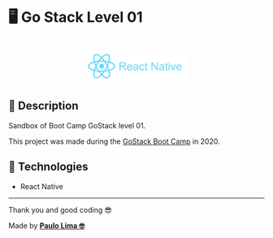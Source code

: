 # 🖥️ Go Stack Level 01

<h1 align="center">
  <img alt="Node.js" src=".github/logo.png" width="200px" />
</h1>

## 🔎️ Description
Sandbox of Boot Camp GoStack level 01.

This project was made during the <a href="https://rocketseat.com.br/gostack">GoStack Boot Camp</a> in 2020.

## 🚀️ Technologies

- React Native
 
---

Thank you and good coding 😎️

Made by **<a href="https://paulophlp.github.io/portfolio/" target="__blank">Paulo Lima 🤓️</a>**
